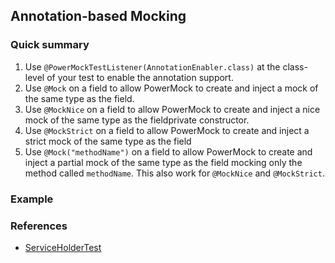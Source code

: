 ## Annotation-based Mocking ##

### Quick summary ###

  1. Use `@PowerMockTestListener(AnnotationEnabler.class)` at the class-level of your test to enable the annotation support.
  1. Use `@Mock` on a field to allow PowerMock to create and inject a mock of the same type as the field.
  1. Use `@MockNice` on a field to allow PowerMock to create and inject a nice mock of the same type as the fieldprivate constructor.
  1. Use `@MockStrict` on a field to allow PowerMock to create and inject a strict mock of the same type as the field
  1. Use `@Mock("methodName")` on a field to allow PowerMock to create and inject a partial mock of the same type as the field mocking only the method called `methodName`. This also work for `@MockNice` and `@MockStrict`.

### Example ###


### References ###
  * [ServiceHolderTest](http://code.google.com/p/powermock/source/browse/trunk/examples/DocumentationExamples/src/test/java/powermock/examples/bypassencapsulation/ServiceHolderTest.java)